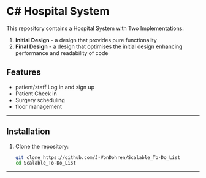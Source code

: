 # C# Hospital System
This repository contains a Hospital System with Two Implementations:
1. **Initial Design** - a design that provides pure functionality
2. **Final Design** - a design that optimises the initial design enhancing performance and readability of code

## Features
- patient/staff Log in and sign up
- Patient Check in
- Surgery scheduling
- floor management

---
## Installation

1. Clone the repository:
   ```sh
   git clone https://github.com/J-VonDohren/Scalable_To-Do_List
   cd Scalable_To-Do_List
   ```
   
---


